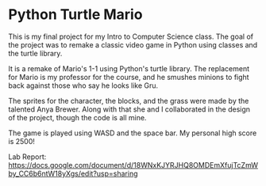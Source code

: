 # Python Turtle Mario

This is my final project for my Intro to Computer Science class. The goal of the project was to remake a classic video game in Python using classes and the turtle library. 

It is a remake of Mario's 1-1 using Python's turtle library. The replacement for Mario is my professor for the course, and he smushes minions to fight back against those who say he looks like Gru. 

The sprites for the character, the blocks, and the grass were made by the talented Anya Brewer. Along with that she and I collaborated in the design of the project, though the code is all mine. 

The game is played using WASD and the space bar. My personal high score is 2500!

Lab Report:
https://docs.google.com/document/d/18WNxKJYRJHQ8OMDEmXfujTcZmWby_CC6b6ntW18yXgs/edit?usp=sharing

